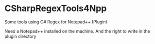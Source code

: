 # CSharpRegexTools4Npp
Some tools using C# Regex for Notepad++ (Plugin)

Need a Notepad++ installed on the machine.
And the right to write in the plugin directory
